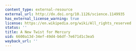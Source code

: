 ```yaml
---
content_type: external-resource
external_url: http://dx.doi.org/10.1126/science.1149935
has_external_license_warning: true
license: https://en.wikipedia.org/wiki/All_rights_reserved
status: ''
title: A New Twist for Mercury
uid: 6600a13d-34ef-49d4-b6df-7e671d1c3ea5
wayback_url: ''
---
```

